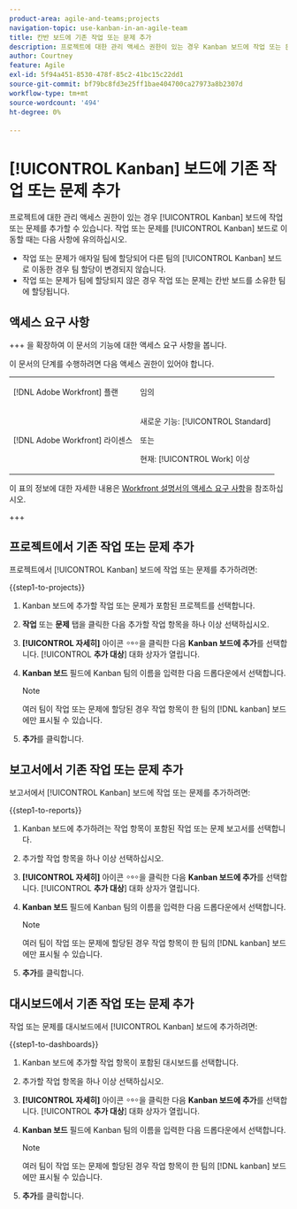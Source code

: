 ```yaml
---
product-area: agile-and-teams;projects
navigation-topic: use-kanban-in-an-agile-team
title: 칸반 보드에 기존 작업 또는 문제 추가
description: 프로젝트에 대한 관리 액세스 권한이 있는 경우 Kanban 보드에 작업 또는 문제를 추가할 수 있습니다.
author: Courtney
feature: Agile
exl-id: 5f94a451-8530-478f-85c2-41bc15c22dd1
source-git-commit: bf79bc8fd3e25ff1bae404700ca27973a8b2307d
workflow-type: tm+mt
source-wordcount: '494'
ht-degree: 0%

---
```


# [!UICONTROL Kanban] 보드에 기존 작업 또는 문제 추가

<!-- Audited: 4/2025 -->

프로젝트에 대한 관리 액세스 권한이 있는 경우 [!UICONTROL Kanban] 보드에 작업 또는 문제를 추가할 수 있습니다. 작업 또는 문제를 [!UICONTROL Kanban] 보드로 이동할 때는 다음 사항에 유의하십시오.

* 작업 또는 문제가 애자일 팀에 할당되어 다른 팀의 [!UICONTROL Kanban] 보드로 이동한 경우 팀 할당이 변경되지 않습니다.
* 작업 또는 문제가 팀에 할당되지 않은 경우 작업 또는 문제는 칸반 보드를 소유한 팀에 할당됩니다.

## 액세스 요구 사항

+++ 을 확장하여 이 문서의 기능에 대한 액세스 요구 사항을 봅니다.

이 문서의 단계를 수행하려면 다음 액세스 권한이 있어야 합니다.

<table style="table-layout:auto"> 
 <col> 
 </col> 
 <col> 
 </col> 
 <tbody> 
  <tr> 
   <td role="rowheader">[!DNL Adobe Workfront] 플랜</td> 
   <td> <p>임의</p> </td> 
  </tr> 
  <tr> 
   <td role="rowheader">[!DNL Adobe Workfront] 라이센스</td> 
   <td> <p>새로운 기능: [!UICONTROL Standard]</p> 
   또는
   <p>현재: [!UICONTROL Work] 이상</p> </td> 
  </tr>
 </tbody> 
</table>

이 표의 정보에 대한 자세한 내용은 [Workfront 설명서의 액세스 요구 사항](/help/quicksilver/administration-and-setup/add-users/access-levels-and-object-permissions/access-level-requirements-in-documentation.md)을 참조하십시오.

+++

## 프로젝트에서 기존 작업 또는 문제 추가

프로젝트에서 [!UICONTROL Kanban] 보드에 작업 또는 문제를 추가하려면:

{{step1-to-projects}}

1. Kanban 보드에 추가할 작업 또는 문제가 포함된 프로젝트를 선택합니다.
1. **작업** 또는 **문제** 탭을 클릭한 다음 추가할 작업 항목을 하나 이상 선택하십시오.
1. **[!UICONTROL 자세히]** 아이콘 ![자세히 아이콘](assets/more-icon.png)을 클릭한 다음 **Kanban 보드에 추가**&#x200B;를 선택합니다. [!UICONTROL **추가 대상**] 대화 상자가 열립니다.
1. **Kanban 보드** 필드에 Kanban 팀의 이름을 입력한 다음 드롭다운에서 선택합니다.

   >[!NOTE]
   >
   >여러 팀이 작업 또는 문제에 할당된 경우 작업 항목이 한 팀의 [!DNL kanban] 보드에만 표시될 수 있습니다.

1. **추가**&#x200B;를 클릭합니다.


## 보고서에서 기존 작업 또는 문제 추가

보고서에서 [!UICONTROL Kanban] 보드에 작업 또는 문제를 추가하려면:

{{step1-to-reports}}

1. Kanban 보드에 추가하려는 작업 항목이 포함된 작업 또는 문제 보고서를 선택합니다.
1. 추가할 작업 항목을 하나 이상 선택하십시오.
1. **[!UICONTROL 자세히]** 아이콘 ![자세히 아이콘](assets/more-icon.png)을 클릭한 다음 **Kanban 보드에 추가**&#x200B;를 선택합니다. [!UICONTROL **추가 대상**] 대화 상자가 열립니다.
1. **Kanban 보드** 필드에 Kanban 팀의 이름을 입력한 다음 드롭다운에서 선택합니다.

   >[!NOTE]
   >
   >여러 팀이 작업 또는 문제에 할당된 경우 작업 항목이 한 팀의 [!DNL kanban] 보드에만 표시될 수 있습니다.

1. **추가**&#x200B;를 클릭합니다.



## 대시보드에서 기존 작업 또는 문제 추가

작업 또는 문제를 대시보드에서 [!UICONTROL Kanban] 보드에 추가하려면:

{{step1-to-dashboards}}

1. Kanban 보드에 추가할 작업 항목이 포함된 대시보드를 선택합니다.
1. 추가할 작업 항목을 하나 이상 선택하십시오.
1. **[!UICONTROL 자세히]** 아이콘 ![자세히 아이콘](assets/more-icon.png)을 클릭한 다음 **Kanban 보드에 추가**&#x200B;를 선택합니다. [!UICONTROL **추가 대상**] 대화 상자가 열립니다.
1. **Kanban 보드** 필드에 Kanban 팀의 이름을 입력한 다음 드롭다운에서 선택합니다.

   >[!NOTE]
   >
   >여러 팀이 작업 또는 문제에 할당된 경우 작업 항목이 한 팀의 [!DNL kanban] 보드에만 표시될 수 있습니다.

1. **추가**&#x200B;를 클릭합니다.